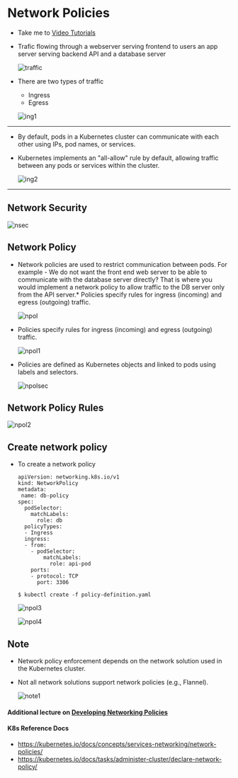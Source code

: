 # Network Policies

- Take me to [Video Tutorials](https://kodekloud.com/topic/network-policies-3/)
- Trafic flowing through a webserver serving frontend to users an app server serving backend API and a database server
  
  ![traffic](../../images/traffic.PNG)
- There are two types of traffic
  
  - Ingress
  - Egress
  
  ![ing1](../../images/ing1.PNG)

---

* By default, pods in a Kubernetes cluster can communicate with each other using IPs, pod names, or services.
* Kubernetes implements an "all-allow" rule by default, allowing traffic between any pods or services within the cluster.
  
  ![ing2](../../images/ing2.PNG)

---

## Network Security

![nsec](../../images/nsec.PNG)

## Network Policy

* Network policies are used to restrict communication between pods.
  For example - We do not want the front end web server to be able to communicate with the database server directly? That is where you would implement a network policy to allow traffic to the DB server only from the API server.* Policies specify rules for ingress (incoming) and egress (outgoing) traffic.

  ![npol](../../images/npol.PNG)

* Policies specify rules for ingress (incoming) and egress (outgoing) traffic.
  

  ![npol1](../../images/npol1.PNG)

* Policies are defined as Kubernetes objects and linked to pods using labels and selectors.

  ![npolsec](../../images/npolsec.PNG)

## Network Policy Rules

![npol2](../../images/npol2.PNG)

## Create network policy

- To create a network policy
  
  ```
  apiVersion: networking.k8s.io/v1
  kind: NetworkPolicy
  metadata:
   name: db-policy
  spec:
    podSelector:
      matchLabels:
        role: db
    policyTypes:
    - Ingress
    ingress:
    - from:
      - podSelector:
          matchLabels:
            role: api-pod
      ports:
      - protocol: TCP
        port: 3306
  ```
  
  ```
  $ kubectl create -f policy-definition.yaml
  ```
  
  ![npol3](../../images/npol3.PNG)
  
  ![npol4](../../images/npol4.PNG)

## Note

* Network policy enforcement depends on the network solution used in the Kubernetes cluster.
* Not all network solutions support network policies (e.g., Flannel).
  
  ![note1](../../images/note1.PNG)

#### Additional lecture on [Developing Networking Policies](https://kodekloud.com/topic/developing-network-policies/)

#### K8s Reference Docs

- https://kubernetes.io/docs/concepts/services-networking/network-policies/
- https://kubernetes.io/docs/tasks/administer-cluster/declare-network-policy/

